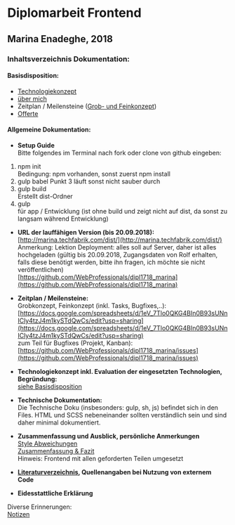 # Diplomarbeit Frontend  

## Marina Enadeghe, 2018  

### Inhaltsverzeichnis Dokumentation:  
  
#### Basisdisposition:  
- [Technologiekonzept](dokumentation/basisdisposition.md)  
- [über mich](dokumentation/basisdisposition.md)  
- Zeitplan / Meilensteine 
([Grob- und Feinkonzept](https://docs.google.com/spreadsheets/d/1eV_7Tlo0QKG4BIn0B93sUNnICly4tzJ4m1kySTdQwCs/edit?usp=sharing))  
- [Offerte](https://docs.google.com/document/d/1dCjLOwE2s_naJFpOfdwf1nAEW1BeifqMymJoFDwuWrs/edit?usp=sharing)  

#### Allgemeine Dokumentation:  
- **Setup Guide**  
Bitte folgendes im Terminal nach fork oder clone von github eingeben:  
1. npm init  
Bedingung: npm vorhanden, sonst zuerst npm install 
2. gulp babel
Punkt 3 läuft sonst nicht sauber durch 
3. gulp build  
Erstellt dist-Ordner  
4. gulp  
für app / Entwicklung (ist ohne build und zeigt nicht auf dist, da sonst zu langsam während Entwicklung)  

- **URL der lauffähigen Version (bis 20.09.2018):**   
[http://marina.techfabrik.com/dist/](http://marina.techfabrik.com/dist/)  
Anmerkung: Lektion Deployment: alles soll auf Server, daher ist alles hochgeladen (gültig bis 20.09.2018, 
Zugangsdaten von Rolf erhalten, falls diese benötigt werden, bitte ihn fragen, ich möchte sie nicht veröffentlichen)  
[https://github.com/WebProfessionals/dipl1718_marina](https://github.com/WebProfessionals/dipl1718_marina)  

- **Zeitplan / Meilensteine:**   
Grobkonzept, Feinkonzept (inkl. Tasks, Bugfixes,..): [https://docs.google.com/spreadsheets/d/1eV_7Tlo0QKG4BIn0B93sUNnICly4tzJ4m1kySTdQwCs/edit?usp=sharing](https://docs.google.com/spreadsheets/d/1eV_7Tlo0QKG4BIn0B93sUNnICly4tzJ4m1kySTdQwCs/edit?usp=sharing)   
zum Teil für Bugfixes (Projekt, Kanban): [https://github.com/WebProfessionals/dipl1718_marina/issues](https://github.com/WebProfessionals/dipl1718_marina/issues)  

- **Technologiekonzept inkl. Evaluation der eingesetzten 
Technologien, Begründung:**  
[siehe Basisdisposition](dokumentation/basisdisposition.md)  

- **Technische Dokumentation:**  
Die Technische Doku (insbesonders: gulp, sh, js) befindet sich in den Files. HTML und SCSS nebeneinander sollten 
verständlich sein und sind daher minimal dokumentiert.  

- **Zusammenfassung und Ausblick, persönliche Anmerkungen**  
   [Style Abweichungen](dokumentation/style.md)  
   [Zusammenfassung & Fazit](dokumentation/zusammenfassung_fazit.md)  
   Hinweis: Frontend mit allen geforderten Teilen umgesetzt

- **[Literaturverzeichnis](dokumentation/literaturverzeichnis.md), Quellenangaben bei Nutzung von 
externem Code**  

- **Eidesstattliche Erklärung**  


Diverse Erinnerungen:  
[Notizen](dokumentation/drandenken.md)  


